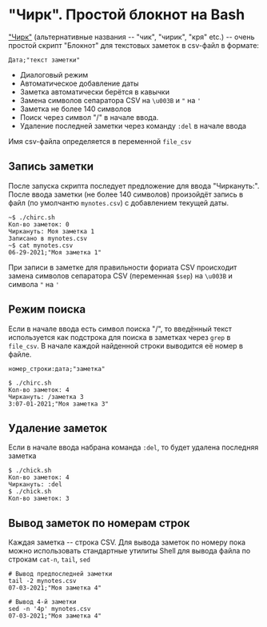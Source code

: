 # "Чирк". Простой блокнот на Bash

["Чирк"](chirc.sh) (альтернативные названия -- "чик", "чирик", "кря" etc.) --  очень простой скрипт "Блокнот" для текстовых заметок в csv-файл в формате:
 
    Дата;"текст заметки"
    
* Диалоговый режим
* Автоматическое добавление даты
* Заметка автоматически берётся в кавычки
* Замена символов сепаратора CSV на `\u003B` и `"` на `'`
* Заметка не более 140 символов
* Поиск через символ "/" в начале ввода.
* Удаление последней заметки через команду `:del` в начале ввода

Имя csv-файла определяется в переменной `file_csv`


## Запись заметки

После запуска скрипта последует предложение для ввода "Чиркануть:". После ввода заметки (не более 140 символов) произойдёт запись в файл (по умолчантю `mynotes.csv`) с добавлением текущей даты.

```
~$ ./chirc.sh
Кол-во заметок: 0
Чиркануть: Моя заметка 1
Записано в mynotes.csv
~$ cat mynotes.csv 
06-29-2021;"Моя заметка 1"
```
При записи в заметке для правильности фориата CSV происходит замена символов сепаратора CSV (переменная `$sep`) на `\u003B` и символа `"` на `'`

## Режим поиска

Если в начале ввода есть символ поиска "/", то введённый текст используется как подстрока для поиска в заметках через `grep` в `file_csv`. В начале каждой найденной строки выводится её номер в файле.

    номер_строки:дата;"заметка"

```
$ ./chirc.sh
Кол-во заметок: 4
Чиркануть: /заметка 3
3:07-01-2021;"Моя заметка 3"
```

## Удаление заметок

Если в начале ввода набрана команда `:del`, то будет удалена последняя заметка

```
$ ./chick.sh
Кол-во заметок: 4
Чиркануть: :del 
$ ./chick.sh
Кол-во заметок: 3
```

## Вывод заметок по номерам строк

Каждая заметка -- строка CSV. Для вывода заметок по номеру пока можно использовать стандартные утилиты Shell для вывода файла по строкам `cat-n`, `tail`, `sed`

```
# Вывод предпоследней заметки
tail -2 mynotes.csv 
07-03-2021;"Моя заметка 4"
```
```
# Вывод 4-й заметки
sed -n '4p' mynotes.csv
07-03-2021;"Моя заметка 4"
```
